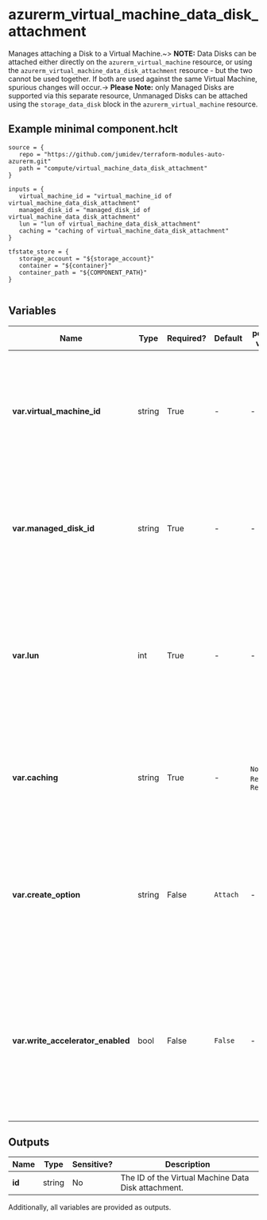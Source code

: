 # azurerm_virtual_machine_data_disk_attachment

Manages attaching a Disk to a Virtual Machine.~> **NOTE:** Data Disks can be attached either directly on the `azurerm_virtual_machine` resource, or using the `azurerm_virtual_machine_data_disk_attachment` resource - but the two cannot be used together. If both are used against the same Virtual Machine, spurious changes will occur.-> **Please Note:** only Managed Disks are supported via this separate resource, Unmanaged Disks can be attached using the `storage_data_disk` block in the `azurerm_virtual_machine` resource.

## Example minimal component.hclt

```hcl
source = {
   repo = "https://github.com/jumidev/terraform-modules-auto-azurerm.git" 
   path = "compute/virtual_machine_data_disk_attachment" 
}

inputs = {
   virtual_machine_id = "virtual_machine_id of virtual_machine_data_disk_attachment" 
   managed_disk_id = "managed_disk_id of virtual_machine_data_disk_attachment" 
   lun = "lun of virtual_machine_data_disk_attachment" 
   caching = "caching of virtual_machine_data_disk_attachment" 
}

tfstate_store = {
   storage_account = "${storage_account}" 
   container = "${container}" 
   container_path = "${COMPONENT_PATH}" 
}


```

## Variables

| Name | Type | Required? |  Default  |  possible values |  Description |
| ---- | ---- | --------- |  ----------- | ----------- | ----------- |
| **var.virtual_machine_id** | string | True | -  |  -  |  The ID of the Virtual Machine to which the Data Disk should be attached. Changing this forces a new resource to be created. | 
| **var.managed_disk_id** | string | True | -  |  -  |  The ID of an existing Managed Disk which should be attached. Changing this forces a new resource to be created. | 
| **var.lun** | int | True | -  |  -  |  The Logical Unit Number of the Data Disk, which needs to be unique within the Virtual Machine. Changing this forces a new resource to be created. | 
| **var.caching** | string | True | -  |  `None`, `ReadOnly`, `ReadWrite`  |  Specifies the caching requirements for this Data Disk. Possible values include `None`, `ReadOnly` and `ReadWrite`. | 
| **var.create_option** | string | False | `Attach`  |  -  |  The Create Option of the Data Disk, such as `Empty` or `Attach`. Defaults to `Attach`. Changing this forces a new resource to be created. | 
| **var.write_accelerator_enabled** | bool | False | `False`  |  -  |  Specifies if Write Accelerator is enabled on the disk. This can only be enabled on `Premium_LRS` managed disks with no caching and [M-Series VMs](https://docs.microsoft.com/azure/virtual-machines/workloads/sap/how-to-enable-write-accelerator). Defaults to `false`. | 



## Outputs

| Name | Type | Sensitive? | Description |
| ---- | ---- | --------- | --------- |
| **id** | string | No  | The ID of the Virtual Machine Data Disk attachment. | 

Additionally, all variables are provided as outputs.
